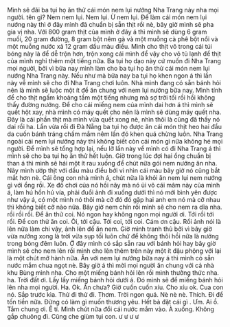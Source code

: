 Mình sẽ đãi ba tụi họ ăn thử cái món nem lụi nướng Nha Trang này nha mọi người. tên gì? Nem nem lụi. Nem lụi. Ừ nem lụi. Để làm cái món nem lụi nướng này thì ở đây mình đã chuẩn bị sẵn thịt rồi nè, bây giờ mình sẽ pha gia vị nha. Với 800 gram thịt của mình ở đây á thì mình sẽ dùng 6 gram muối, 20 gram đường, 8 gram bột nêm gà và một muỗng cà phê bột nổi và một muỗng nước xả 12 gram dầu màu điều. Mình cho thịt vô trong cái túi bóng này là để dễ trộn hơn, trộn xong cái mình để vậy cho vô tủ lạnh để thịt của mình nghỉ thêm một tiếng nữa. Ba tụi họ dạo này cứ muốn đi Nha Trang mọi người, bởi vì bữa nay mình làm cho ba tụi họ ăn thử cái món nem lụi nướng Nha Trang này. Nếu như mà bữa nay ba tụi họ khen ngon á thì lần này về mình sẽ cho đi Nha Trang chơi luôn. Nhà mình đang có sẵn bánh hỏi nên là mình sẽ luộc một ít để ăn chung với nem lụi nướng bữa nay. Mình tính để cho thịt ngấm khoảng tầm một tiếng nhưng mà sợ trời tối rồi hồi không thấy đường nướng. Để cho cái miếng nem của mình dai hơn á thì mình sẽ quết hột xay, nhà mình có máy quết cho nên là mình sẽ dùng máy quết nha. Đây là cái phần thịt mà mình vừa quết xong nè, nhìn thôi là cũng đã thấy nó dai rồi ha. Lần vừa rồi đi Đà Nẵng ba tụi họ được ăn cái món thịt heo hai đầu da cuốn bánh tráng chấm mắm nêm lần đó khen quá chừng luôn. Nha Trang ngoài cái nem lụi nướng này thì không biết còn cái món gì nữa không hé mọi người. Để mình sẽ tổng hợp lại, nếu lỡ lần này về mình có đi Nha Trang á thì mình sẽ cho ba tụi họ ăn thử hết luôn. Giờ trong lúc đợi hai ổng chuẩn bị than á thì mình sẽ hái một ít rau xuống để chút nữa gói nem nướng ăn nha. Nãy mình ướp thịt với dầu màu điều bởi vì nhìn cái màu bây giờ nó cũng bắt mắt hơn nè. Cái ông con nhà mình á, chút nữa là khỏi ăn nem lụi nem nướng gì với ổng rồi. Xe đồ chơi của nó hồi nãy mà nó ủi vô cái mâm này của mình á, làm hú hồn hú vía, phải đuổi ảnh đi xuống dưới thì nó mới bình yên được như vậy á, có một mình nó thôi mà cỡ đó đó gặp hai anh em nó mà cỡ nhau thì không biết cỡ nào nữa. Bây giờ nem chín rồi mình sẽ cho nem ra dĩa nha. rồi rồi rồi. Để ăn thử coi. Nó ngon hay không ngon mọi người ơi. Tới rồi tới rồi. Để con thử ăn coi. Ôi, tới cậu. Tới coi, tới coi. Cám ơn cậu. Rồi ảnh nói là lên nữa làm chi vậy, ảnh lên để ăn nem. Giờ mình tranh thủ bởi vì bây giờ vừa nướng xong là trời vừa sụp tối luôn chứ để không thôi hồi nữa là nướng trong bóng đêm luôn. Ở đây mình có sắp sẵn rau với bánh hỏi hay bây giờ mình sẽ cho nem lên rồi mình cho lên thêm trên này một ít đậu phộng với lại là một chút mỡ hành nữa. Ăn với nem lụi nướng bữa nay á thì mình có sẵn nước mắm chua ngọt nè. Bây giờ á thì mời mọi người ăn chung với cả nhà khu Bùng mình nha. Cho một miếng bánh hỏi lên rồi mình thưởng thức nha. ha. Trời đất ơi. Lấy lấy miếng bánh hỏi dưới á. Đó mình sẽ để miếng bánh hỏi lên nha mọi người. Ha. Ok. Ăn chưa? Giờ cuốn cuốn xíu. Cho xíu ok. Cua con nó. Sắp trước kìa. Thử đi thử đi. Thơm. Trời ngon quá. Nè nè nè. Thích. Đi để tốn tiền nữa. Đừng có làm gì muốn thương yêu. Hết bà đặt cái gì . Ưm. Ai ồ. Tắm chung ơi. Ê tí. Mình chút nữa đổi cái nước mắm vào. À xuống. Không gắp chuông đi. Cũng che giùm tụi con. ư ư ư ư